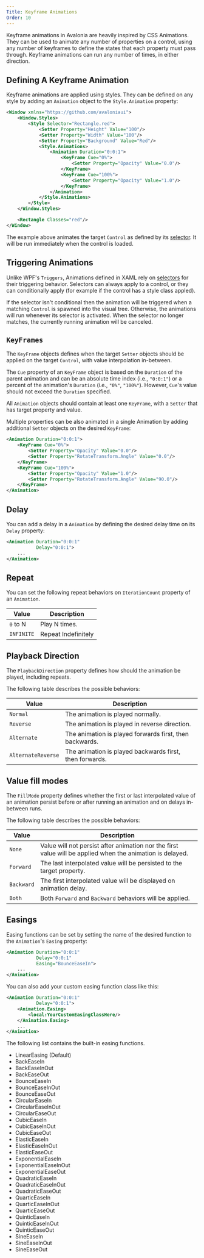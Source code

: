 ```yaml
---
Title: Keyframe Animations
Order: 10
---
```


Keyframe animations in Avalonia are heavily inspired by CSS Animations. They can be used to animate
any number of properties on a control, using any number of keyframes to define the states that each
property must pass through. Keyframe animations can run any number of times, in either direction.

## Defining A Keyframe Animation

Keyframe animations are applied using styles. They can be defined on any style by adding an
`Animation` object to the `Style.Animation` property:

```xml
<Window xmlns="https://github.com/avaloniaui">
    <Window.Styles>
        <Style Selector="Rectangle.red">
            <Setter Property="Height" Value="100"/>
            <Setter Property="Width" Value="100"/>
            <Setter Property="Background" Value="Red"/>
            <Style.Animations>
                <Animation Duration="0:0:1"> 
                    <KeyFrame Cue="0%">
                        <Setter Property="Opacity" Value="0.0"/>
                    </KeyFrame>
                    <KeyFrame Cue="100%">
                        <Setter Property="Opacity" Value="1.0"/>
                    </KeyFrame>
                </Animation>
            </Style.Animations>
        </Style>
    </Window.Styles>

    <Rectangle Classes="red"/>
</Window>
```

The example above animates the target `Control` as defined by its [selector](/docs/styles/selectors).
It will be run immediately when the control is loaded.

## Triggering Animations

Unlike WPF's `Triggers`, Animations defined in XAML rely on [selectors](/docs/styles/selectors) for 
their triggering behavior. Selectors can always apply to a control, or they can conditionally apply
(for example if the control has a style class appled).

If the selector isn't conditional then the animation will be triggered when a matching `Control` is
spawned into the visual tree. Otherwise, the animations will run whenever its selector is activated.
When the selector no longer matches, the currently running animation will be canceled.

## `KeyFrames`

The `KeyFrame` objects defines when the target `Setter` objects should be applied on the target `Control`, 
with value interpolation in-between.

The `Cue` property of an `KeyFrame` object is based on the `Duration` of the parent animation and can be an 
absolute time index (i.e., `"0:0:1"`) or a percent of the animation's `Duration` (i.e., `"0%"`, `"100%"`).
However, `Cue`'s value should not exceed the `Duration` specified.

All `Animation` objects should contain at least one `KeyFrame`, with a `Setter` that has target property and value.

Multiple properties can be also animated in a single Animation by adding additional `Setter` objects on the 
desired `KeyFrame`:

```xml 
<Animation Duration="0:0:1"> 
    <KeyFrame Cue="0%">
        <Setter Property="Opacity" Value="0.0"/>
        <Setter Property="RotateTransform.Angle" Value="0.0"/>
    </KeyFrame>
    <KeyFrame Cue="100%">
        <Setter Property="Opacity" Value="1.0"/>
        <Setter Property="RotateTransform.Angle" Value="90.0"/>
    </KeyFrame>
</Animation>
```

## Delay

You can add a delay in a `Animation` by defining the desired delay time on its `Delay` property:

```xml
<Animation Duration="0:0:1"
           Delay="0:0:1"> 
    ...
</Animation>
```

## Repeat

You can set the following repeat behaviors on `IterationCount` property of an `Animation`.

|Value|Description|
|-----|-----------|
|`0` to N|Play N times.|
|`INFINITE`|Repeat Indefinitely|

## Playback Direction

The `PlaybackDirection` property defines how should the animation be played, including repeats.

The following table describes the possible behaviors:

|Value|Description|
|-----|-----------|
|`Normal`|The animation is played normally.|
|`Reverse`|The animation is played in reverse direction.|
|`Alternate`|The animation is played forwards first, then backwards.|
|`AlternateReverse`|The animation is played backwards first, then forwards.|

## Value fill modes

The `FillMode` property defines whether the first or last interpolated value of an animation
persist before or after running an animation and on delays in-between runs. 

The following table describes the possible behaviors:

|Value|Description|
|-----|-----------|
|`None`|Value will not persist after animation nor the first value will be applied when the animation is delayed.|
|`Forward`|The last interpolated value will be persisted to the target property.|
|`Backward`|The first interpolated value will be displayed on animation delay.|
|`Both`|Both `Forward` and `Backward` behaviors will be applied.|

## Easings

Easing functions can be set by setting the name of the desired function to the `Animation`'s `Easing` property:

```xml
<Animation Duration="0:0:1"
           Delay="0:0:1"
           Easing="BounceEaseIn"> 
    ...
</Animation>
```

You can also add your custom easing function class like this:

```xml
<Animation Duration="0:0:1"
           Delay="0:0:1">
    <Animation.Easing>
        <local:YourCustomEasingClassHere/>
    </Animation.Easing> 
    ...
</Animation>
```

The following list contains the built-in easing functions.

* LinearEasing (Default)
* BackEaseIn
* BackEaseInOut
* BackEaseOut
* BounceEaseIn
* BounceEaseInOut
* BounceEaseOut
* CircularEaseIn
* CircularEaseInOut
* CircularEaseOut
* CubicEaseIn
* CubicEaseInOut
* CubicEaseOut
* ElasticEaseIn
* ElasticEaseInOut
* ElasticEaseOut
* ExponentialEaseIn
* ExponentialEaseInOut
* ExponentialEaseOut
* QuadraticEaseIn
* QuadraticEaseInOut
* QuadraticEaseOut
* QuarticEaseIn
* QuarticEaseInOut
* QuarticEaseOut
* QuinticEaseIn
* QuinticEaseInOut
* QuinticEaseOut
* SineEaseIn
* SineEaseInOut
* SineEaseOut
